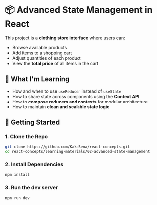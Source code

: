 # 📦 Advanced State Management in React

This project is a **clothing store interface** where users can:

- Browse available products
- Add items to a shopping cart
- Adjust quantities of each product
- View the **total price** of all items in the cart

## 🧠 What I'm Learning

- How and when to use `useReducer` instead of `useState`
- How to share state across components using the **Context API**
- How to **compose reducers and contexts** for modular architecture
- How to maintain **clean and scalable state logic**
  
## 🚀 Getting Started

### 1. Clone the Repo

```bash
git clone https://github.com/KakaSena/react-concepts.git
cd react-concepts/learning-materials/02-advanced-state-management
```

### 2. Install Dependencies

```bash
npm install
```

### 3. Run the dev server

```bash
npm run dev
```

